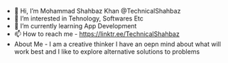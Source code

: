 - 👋 Hi, I’m Mohammad Shahbaz Khan @TechnicalShahbaz
- 👀 I’m interested in Tehnology, Softwares Etc
- 🌱 I’m currently learning App Development
- 📫 How to reach me - https://linktr.ee/TechnicalShahbaz
- About Me - I am a creative thinker I have an oepn mind about what will work best and I like to explore alternative solutions to problems

<!---
TechnicalShahbaz/TechnicalShahbaz is a ✨ special ✨ repository because its `README.md` (this file) appears on your GitHub profile.
You can click the Preview link to take a look at your changes.
--->
